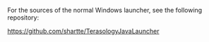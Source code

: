 
For the sources of the normal Windows launcher, see the following repository:

https://github.com/shartte/TerasologyJavaLauncher
